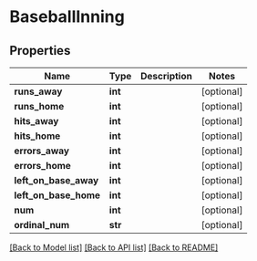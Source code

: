 # BaseballInning

## Properties
Name | Type | Description | Notes
------------ | ------------- | ------------- | -------------
**runs_away** | **int** |  | [optional] 
**runs_home** | **int** |  | [optional] 
**hits_away** | **int** |  | [optional] 
**hits_home** | **int** |  | [optional] 
**errors_away** | **int** |  | [optional] 
**errors_home** | **int** |  | [optional] 
**left_on_base_away** | **int** |  | [optional] 
**left_on_base_home** | **int** |  | [optional] 
**num** | **int** |  | [optional] 
**ordinal_num** | **str** |  | [optional] 

[[Back to Model list]](../README.md#documentation-for-models) [[Back to API list]](../README.md#documentation-for-api-endpoints) [[Back to README]](../README.md)

